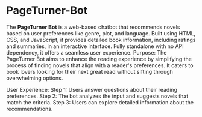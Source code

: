 # PageTurner-Bot
The **PageTurner Bot** is a web-based chatbot that recommends novels based on user preferences like genre, plot, and language. Built using HTML, CSS, and JavaScript, it provides detailed book information, including ratings and summaries, in an interactive interface. Fully standalone with no API dependency, it offers a seamless user experience.
Purpose:
The PageTurner Bot aims to enhance the reading experience by simplifying the process of finding novels that align with a reader's preferences. It caters to book lovers looking for their next great read without sifting through overwhelming options.

User Experience:
Step 1: Users answer questions about their reading preferences.
Step 2: The bot analyzes the input and suggests novels that match the criteria.
Step 3: Users can explore detailed information about the recommendations.
